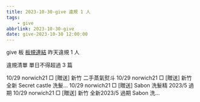 ```yaml
---
title: 2023-10-30-give 違規 1 人
tags:
    - give
abbrlink: 2023-10-30-give
date: give-2023-10-30 12:00:00
---
```

give 板 [板規連結](https://www.ptt.cc/bbs/give/M.1612495900.A.C32.html)
昨天違規 1 人
<!-- more -->

違規清單
單日不得超過 3 篇

10/29 norwich21 □ [贈送] 新竹 二手蒸氣熨斗
10/29 norwich21 □ [贈送] 新竹 全新 Secret castle 洗髮…
10/29 norwich21 □ [贈送] Sabon 洗髮精 2023/5 過期
10/29 norwich21 □ [贈送] 新竹 全新2023/5 過期 Sabon 洗…